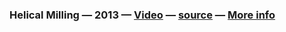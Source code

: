 ### Helical Milling — 2013 — [Video](https://www.youtube.com/watch?v=wu8dKf8xgoI) — [source](https://github.com/madacol/helical-milling) — [More info](https://github.com/madacol/aboutme/blob/master/resume.md#helical-milling--2013)